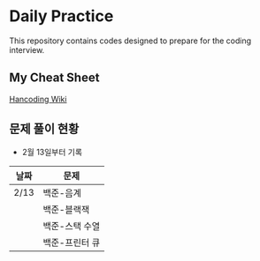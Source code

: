 # Daily Practice

This repository contains codes designed to prepare for the coding interview.

## My Cheat Sheet

[Hancoding Wiki](https://github.com/hamcoding9/DailyPractice/blob/main/Hamcoding%20Wiki.md)

## 문제 풀이 현황

* 2월 13일부터 기록

| 날짜 | 문제           |
| ---- | -------------- |
| 2/13 | 백준-음계      |
|      | 백준-블랙잭    |
|      | 백준-스택 수열 |
|      | 백준-프린터 큐 |

